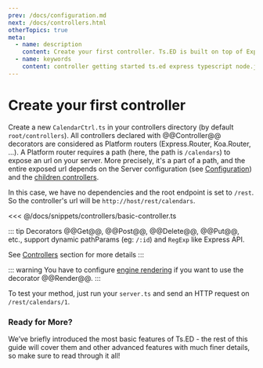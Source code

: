 ```yaml
---
prev: /docs/configuration.md
next: /docs/controllers.html
otherTopics: true
meta:
  - name: description
    content: Create your first controller. Ts.ED is built on top of Express and uses TypeScript language.
  - name: keywords
    content: controller getting started ts.ed express typescript node.js javascript decorators mvc class models
---
```


# Create your first controller

Create a new `CalendarCtrl.ts` in your controllers directory (by default `root/controllers`).
All controllers declared with @@Controller@@ decorators are considered as Platform routers (Express.Router, Koa.Router, ...).
A Platform router requires a path (here, the path is `/calendars`) to expose an url on your server.
More precisely, it's a part of a path, and the entire exposed url depends on the Server configuration (see [Configuration](/docs/configuration.md))
and the [children controllers](/docs/controllers.md).

In this case, we have no dependencies and the root endpoint is set to `/rest`.
So the controller's url will be `http://host/rest/calendars`.

<<< @/docs/snippets/controllers/basic-controller.ts

::: tip
Decorators @@Get@@, @@Post@@, @@Delete@@, @@Put@@, etc., support dynamic pathParams (eg: `/:id`) and `RegExp` like Express API.

See [Controllers](/docs/controllers.md) section for more details
:::

::: warning
You have to configure [engine rendering](/tutorials/templating) if you want to use the decorator @@Render@@.
:::

To test your method, just run your `server.ts` and send an HTTP request on `/rest/calendars/1`.

### Ready for More?

We’ve briefly introduced the most basic features of Ts.ED - the rest of this guide will cover them and other advanced features with much finer details, so make sure to read through it all!
